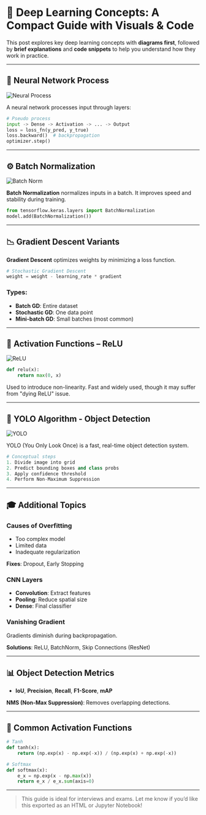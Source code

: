 # 🧠 Deep Learning Concepts: A Compact Guide with Visuals & Code

This post explores key deep learning concepts with **diagrams first**, followed by **brief explanations** and **code snippets** to help you understand how they work in practice.

---

## 🔁 Neural Network Process

![Neural Process](blog_assets/neural_process.png)

A neural network processes input through layers:

```python
# Pseudo process
input -> Dense -> Activation -> ... -> Output
loss = loss_fn(y_pred, y_true)
loss.backward()  # backpropagation
optimizer.step()
```

---

## ⚙️ Batch Normalization

![Batch Norm](blog_assets/batch_norm.png)

**Batch Normalization** normalizes inputs in a batch. It improves speed and stability during training.

```python
from tensorflow.keras.layers import BatchNormalization
model.add(BatchNormalization())
```

---

## 📉 Gradient Descent Variants

**Gradient Descent** optimizes weights by minimizing a loss function.

```python
# Stochastic Gradient Descent
weight = weight - learning_rate * gradient
```

### Types:
- **Batch GD**: Entire dataset
- **Stochastic GD**: One data point
- **Mini-batch GD**: Small batches (most common)

---

## 🚀 Activation Functions – ReLU

![ReLU](blog_assets/relu.png)

```python
def relu(x):
    return max(0, x)
```

Used to introduce non-linearity. Fast and widely used, though it may suffer from "dying ReLU" issue.

---

## 🎯 YOLO Algorithm - Object Detection

![YOLO](blog_assets/yolo.png)

YOLO (You Only Look Once) is a fast, real-time object detection system.

```python
# Conceptual steps
1. Divide image into grid
2. Predict bounding boxes and class probs
3. Apply confidence threshold
4. Perform Non-Maximum Suppression
```

---

## 🎓 Additional Topics

### Causes of Overfitting
- Too complex model
- Limited data
- Inadequate regularization

**Fixes**: Dropout, Early Stopping

### CNN Layers
- **Convolution**: Extract features
- **Pooling**: Reduce spatial size
- **Dense**: Final classifier

### Vanishing Gradient
Gradients diminish during backpropagation.

**Solutions**: ReLU, BatchNorm, Skip Connections (ResNet)

---

## 📊 Object Detection Metrics
- **IoU**, **Precision**, **Recall**, **F1-Score**, **mAP**

**NMS (Non-Max Suppression)**: Removes overlapping detections.

---

## 🧮 Common Activation Functions

```python
# Tanh
def tanh(x):
    return (np.exp(x) - np.exp(-x)) / (np.exp(x) + np.exp(-x))

# Softmax
def softmax(x):
    e_x = np.exp(x - np.max(x))
    return e_x / e_x.sum(axis=0)
```

---

> This guide is ideal for interviews and exams. Let me know if you’d like this exported as an HTML or Jupyter Notebook!

